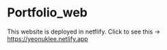 # Portfolio_web

This website is deployed in netflify. Click to see this -> https://yeonuklee.netlify.app

